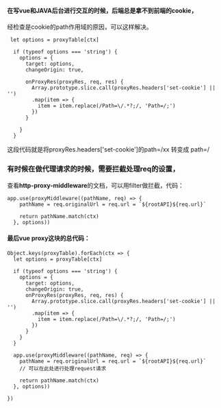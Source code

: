 #### 在写vue和JAVA后台进行交互的时候，后端总是拿不到前端的cookie，  
经检查是cookie的path作用域的原因，可以这样解决。
```
 let options = proxyTable[ctx]

  if (typeof options === 'string') {
    options = {
      target: options,
      changeOrigin: true,

      onProxyRes(proxyRes, req, res) {
        Array.prototype.slice.call(proxyRes.headers['set-cookie'] || '')  
        .map(item => {
          item = item.replace(/Path=\/.*?;/, 'Path=/;')
        })
      }

    }
  }
```
这段代码就是将proxyRes.headers['set-cookie']的path=/xx 转变成 path=/


### 有时候在做代理请求的时候，需要拦截处理req的设置，  
查看**http-proxy-middleware**的文档，可以用filter做拦截，代码：
```
app.use(proxyMiddleware((pathName, req) => {
    pathName = req.originalUrl = req.url = `${rootAPI}${req.url}`

    return pathName.match(ctx)
  }, options))
```

#### 最后vue proxy这块的总代码：
```
Object.keys(proxyTable).forEach(ctx => {
  let options = proxyTable[ctx]

  if (typeof options === 'string') {
    options = {
      target: options,
      changeOrigin: true,
      onProxyRes(proxyRes, req, res) {
        Array.prototype.slice.call(proxyRes.headers['set-cookie'] || '')  
        .map(item => {
          item = item.replace(/Path=\/.*?;/, 'Path=/;')
        })
      }
    }
  }

  app.use(proxyMiddleware((pathName, req) => {
    pathName = req.originalUrl = req.url = `${rootAPI}${req.url}`    
    // 可以在此处进行处理request请求

    return pathName.match(ctx)
  }, options))

})
```
